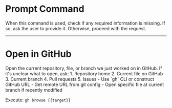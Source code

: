 # Prompt Command

When this command is used, check if any required information is missing. If so, ask the user to provide it. Otherwise, proceed with the request.

---

# Open in GitHub

<instruction>
Open the current repository, file, or branch we just worked on in GitHub.
</instruction>

<context>
If it's unclear what to open, ask:
1. Repository home
2. Current file on GitHub
3. Current branch
4. Pull requests
5. Issues
</context>

<constraints>
- Use `gh` CLI or construct GitHub URL
- Get remote URL from git config
- Open specific file at current branch if recently modified
</constraints>

Execute: `gh browse {{target}}`